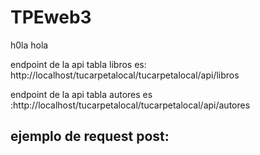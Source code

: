 # TPEweb3
 h0la hola 

 endpoint de la api tabla libros es: http://localhost/tucarpetalocal/tucarpetalocal/api/libros

 endpoint de la api tabla autores es :http://localhost/tucarpetalocal/tucarpetalocal/api/autores




## ejemplo de request post:

